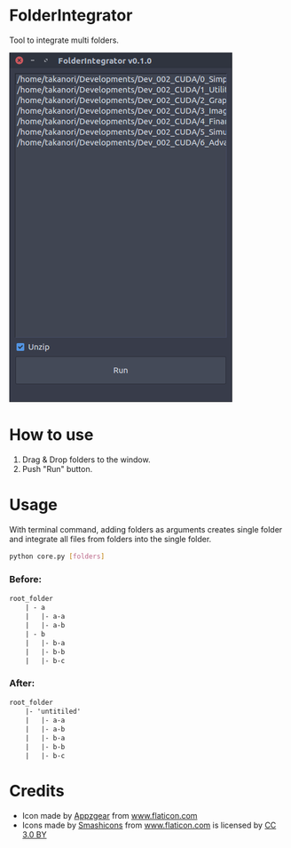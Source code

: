 # FolderIntegrator
Tool to integrate multi folders.

![](doc/images/gui.png)

# How to use

1. Drag & Drop folders to the window.
2. Push "Run" button.

# Usage

With terminal command, adding folders as arguments creates single folder and integrate all files from folders into the single folder.

```bash
python core.py [folders]
```

### Before:
```
root_folder
    | - a
    |   |- a-a
    |   |- a-b
    | - b
    |   |- b-a
    |   |- b-b
    |   |- b-c
```

### After:
```
root_folder
    |- 'untitiled'
    |   |- a-a
    |   |- a-b
    |   |- b-a
    |   |- b-b
    |   |- b-c
```

# Credits

- Icon made by [Appzgear](https://www.flaticon.com/authors/appzgear) from www.flaticon.com 
- Icons made by [Smashicons](https://www.flaticon.com/authors/smashicons) from www.flaticon.com is licensed by [CC 3.0 BY](http://creativecommons.org/licenses/by/3.0/)